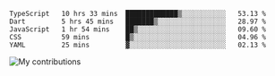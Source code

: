 <!--START_SECTION:waka-->
```text
TypeScript   10 hrs 33 mins  █████████████▒░░░░░░░░░░░   53.13 % 
Dart         5 hrs 45 mins   ███████▒░░░░░░░░░░░░░░░░░   28.97 % 
JavaScript   1 hr 54 mins    ██▒░░░░░░░░░░░░░░░░░░░░░░   09.60 % 
CSS          59 mins         █▒░░░░░░░░░░░░░░░░░░░░░░░   04.96 % 
YAML         25 mins         ▓░░░░░░░░░░░░░░░░░░░░░░░░   02.13 % 
```
<!--END_SECTION:waka-->
<img src="https://github-readme-streak-stats.herokuapp.com/?user=pahas&theme=white" alt="My contributions" />
